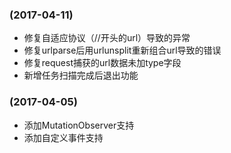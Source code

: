 ### (2017-04-11)

- 修复自适应协议（//开头的url）导致的异常
- 修复urlparse后用urlunsplit重新组合url导致的错误
- 修复request捕获的url数据未加type字段
- 新增任务扫描完成后退出功能

### (2017-04-05)

- 添加MutationObserver支持
- 添加自定义事件支持


